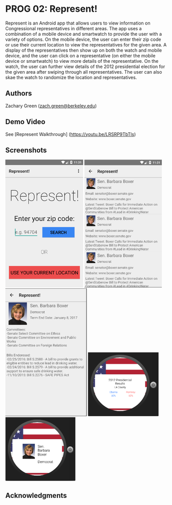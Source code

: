 # PROG 02: Represent!

Represent is an Android app that allows users to view information on Congressional representatives in different areas.  The app uses a combination of a mobile device and smartwatch to provide the user with a variety of options. On the mobile device, the user can enter their zip code or use their current location to view the representatives for the given area. A display of the representatives then show up on both the watch and mobile device, and the user can click on a representative (on either the mobile device or smartwatch) to view more details of the representative.  On the watch, the user can further view details of the 2012 presidential election for the given area after swiping through all representatives.  The user can also skae the watch to randomize the location and representatives.

## Authors

Zachary Green ([zach.green@berkeley.edu](mailto:zach.green@berkeley.edu))

## Demo Video

See [Represent Walkthrough] (https://youtu.be/LRSRP9TbTls)

## Screenshots

<img src="screenshots/pic1.png" height="400" alt="Screenshot"/>
<img src="screenshots/pic2.png" height="400" alt="Screenshot"/>
<img src="screenshots/pic3.png" height="400" alt="Screenshot"/>
<img src="screenshots/pic4.png" height="200" alt="Screenshot"/>
<img src="screenshots/pic5.png" height="200" alt="Screenshot"/>

## Acknowledgments
